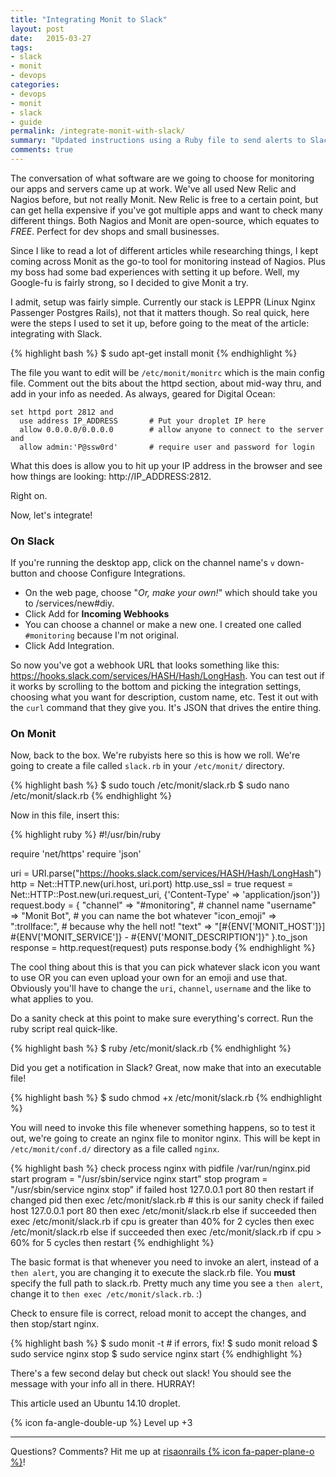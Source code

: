 ```yaml
---
title: "Integrating Monit to Slack"
layout: post
date:   2015-03-27
tags: 
- slack
- monit
- devops
categories: 
- devops 
- monit 
- slack
- guide
permalink: /integrate-monit-with-slack/
summary: "Updated instructions using a Ruby file to send alerts to Slack from Monit"
comments: true
---
```


The conversation of what software are we going to choose for monitoring our apps and servers came up at work. We've all used New Relic and Nagios before, but not really Monit. New Relic is free to a certain point, but can get hella expensive if you've got multiple apps and want to check many different things. Both Nagios and Monit are open-source, which equates to _FREE_. Perfect for dev shops and small businesses.

Since I like to read a lot of different articles while researching things, I kept coming across Monit as the go-to tool for monitoring instead of Nagios. Plus my boss had some bad experiences with setting it up before. Well, my Google-fu is fairly strong, so I decided to give Monit a try.

I admit, setup was fairly simple.  Currently our stack is LEPPR (Linux Nginx Passenger Postgres Rails), not that it matters though. So real quick, here were the steps I used to set it up, before going to the meat of the article: integrating with Slack.

{% highlight bash %}
$ sudo apt-get install monit
{% endhighlight %}

The file you want to edit will be `/etc/monit/monitrc` which is the main config file. Comment out the bits about the httpd section, about mid-way thru, and add in your info as needed. As always, geared for Digital Ocean:

    set httpd port 2812 and
      use address IP_ADDRESS       # Put your droplet IP here
      allow 0.0.0.0/0.0.0.0        # allow anyone to connect to the server and
      allow admin:'P@ssw0rd'       # require user and password for login

What this does is allow you to hit up your IP address in the browser and see how things are looking: http://IP_ADDRESS:2812.

Right on.

Now, let's integrate!

### On Slack
If you're running the desktop app, click on the channel name's `v` down-button and choose Configure Integrations.

* On the web page, choose "_Or, make your own!_" which should take you to /services/new#diy.
* Click Add for __Incoming Webhooks__
* You can choose a channel or make a new one. I created one called `#monitoring` because I'm not original.
* Click Add Integration.

So now you've got a webhook URL that looks something like this: https://hooks.slack.com/services/HASH/Hash/LongHash.  You can test out if it works by scrolling to the bottom and picking the integration settings, choosing what you want for description, custom name, etc. Test it out with the `curl` command that they give you.  It's JSON that drives the entire thing. 

### On Monit
Now, back to the box. We're rubyists here so this is how we roll. We're going to create a file called `slack.rb` in your `/etc/monit/` directory.

{% highlight bash %}
$ sudo touch /etc/monit/slack.rb
$ sudo nano /etc/monit/slack.rb
{% endhighlight %}

Now in this file, insert this:

{% highlight ruby %}
#!/usr/bin/ruby

require 'net/https'
require 'json'

uri = URI.parse("https://hooks.slack.com/services/HASH/Hash/LongHash")
http = Net::HTTP.new(uri.host, uri.port)
http.use_ssl = true
request = Net::HTTP::Post.new(uri.request_uri, {'Content-Type' => 'application/json'})
request.body = {
    "channel"    => "#monitoring",  # channel name
    "username"   => "Monit Bot",    # you can name the bot whatever
    "icon_emoji" => ":trollface:",      # because why the hell not!
    "text"       => "[#{ENV['MONIT_HOST']}] #{ENV['MONIT_SERVICE']} - #{ENV['MONIT_DESCRIPTION']}"
}.to_json
response = http.request(request)
puts response.body
{% endhighlight %}

The cool thing about this is that you can pick whatever slack icon you want to use OR you can even upload your own for an emoji and use that. Obviously you'll have to change the `uri`, `channel`, `username` and the like to what applies to you.

Do a sanity check at this point to make sure everything's correct. Run the ruby script real quick-like.

{% highlight bash %}
$ ruby /etc/monit/slack.rb
{% endhighlight %}

Did you get a notification in Slack?  Great, now make that into an executable file!

{% highlight bash %}
$ sudo chmod +x /etc/monit/slack.rb
{% endhighlight %}

You will need to invoke this file whenever something happens, so to test it out, we're going to create an nginx file to monitor nginx. This will be kept in `/etc/monit/conf.d/` directory as a file called `nginx`.

{% highlight bash %}
check process nginx with pidfile /var/run/nginx.pid
  start program = "/usr/sbin/service nginx start"
  stop  program = "/usr/sbin/service nginx stop"
  if failed host 127.0.0.1 port 80 then restart
  if changed pid then exec /etc/monit/slack.rb    # this is our sanity check
  if failed host 127.0.0.1 port 80 then exec /etc/monit/slack.rb else if succeeded then exec /etc/monit/slack.rb
  if cpu is greater than 40% for 2 cycles then exec /etc/monit/slack.rb else if succeeded then exec /etc/monit/slack.rb
  if cpu > 60% for 5 cycles then restart
{% endhighlight %}

The basic format is that whenever you need to invoke an alert, instead of a `then alert`, you are changing it to execute the slack.rb file. You __must__ specify the full path to slack.rb. Pretty much any time you see a `then alert`, change it to `then exec /etc/monit/slack.rb`. :)

Check to ensure file is correct, reload monit to accept the changes, and then stop/start nginx.

{% highlight bash %}
$ sudo monit -t       # if errors, fix!
$ sudo monit reload
$ sudo service nginx stop
$ sudo service nginx start
{% endhighlight %}

There's a few second delay but check out slack! You should see the message with your info all in there. HURRAY!

This article used an Ubuntu 14.10 droplet.

{% icon fa-angle-double-up %} Level up +3

***

Questions? Comments? Hit me up at [risaonrails {% icon fa-paper-plane-o %}][email]!

[email]: mailto:risaonrails@gmail.com